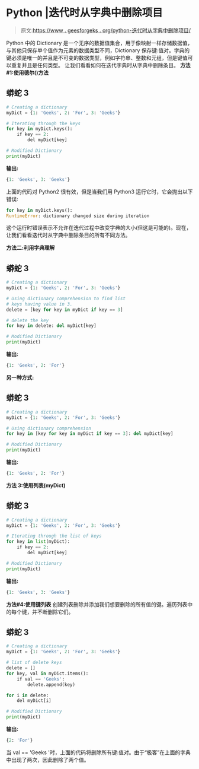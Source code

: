 # Python |迭代时从字典中删除项目

> 原文:[https://www . geesforgeks . org/python-迭代时从字典中删除项目/](https://www.geeksforgeeks.org/python-delete-items-from-dictionary-while-iterating/)

Python 中的 Dictionary 是一个无序的数据值集合，用于像映射一样存储数据值，与其他只保存单个值作为元素的数据类型不同，Dictionary 保存键:值对。字典的键必须是唯一的并且是不可变的数据类型，例如字符串、整数和元组，但是键值可以重复并且是任何类型。
让我们看看如何在迭代字典时从字典中删除条目。
**方法#1:使用德尔()方法**

## 蟒蛇 3

```py
# Creating a dictionary
myDict = {1: 'Geeks', 2: 'For', 3: 'Geeks'}

# Iterating through the keys
for key in myDict.keys():
    if key == 2:
        del myDict[key]

# Modified Dictionary       
print(myDict)
```

**输出:**

```py
{1: 'Geeks', 3: 'Geeks'}
```

上面的代码对 Python2 很有效，但是当我们用 Python3 运行它时，它会抛出以下错误:

```py
for key in myDict.keys():
RuntimeError: dictionary changed size during iteration
```

这个运行时错误表示不允许在迭代过程中改变字典的大小(但这是可能的)。现在，让我们看看迭代时从字典中删除条目的所有不同方法。

**方法二:利用字典理解**

## 蟒蛇 3

```py
# Creating a dictionary
myDict = {1: 'Geeks', 2: 'For', 3: 'Geeks'}

# Using dictionary comprehension to find list
# keys having value in 3.
delete = [key for key in myDict if key == 3]

# delete the key
for key in delete: del myDict[key]

# Modified Dictionary 
print(myDict)
```

**输出:**

```py
{1: 'Geeks', 2: 'For'}
```

**另一种方式:**

## 蟒蛇 3

```py
# Creating a dictionary
myDict = {1: 'Geeks', 2: 'For', 3: 'Geeks'}

# Using dictionary comprehension
for key in [key for key in myDict if key == 3]: del myDict[key]

# Modified Dictionary 
print(myDict)
```

**输出:**

```py
{1: 'Geeks', 2: 'For'}
```

**方法 3:使用列表(myDict)**

## 蟒蛇 3

```py
# Creating a dictionary
myDict = {1: 'Geeks', 2: 'For', 3: 'Geeks'}

# Iterating through the list of keys
for key in list(myDict):
    if key == 2:
        del myDict[key]

# Modified Dictionary    
print(myDict)
```

**输出:**

```py
{1: 'Geeks', 3: 'Geeks'}
```

**方法#4:使用键列表**
创建列表删除并添加我们想要删除的所有值的键。遍历列表中的每个键，并不断删除它们。

## 蟒蛇 3

```py
# Creating a dictionary
myDict = {1: 'Geeks', 2: 'For', 3: 'Geeks'}

# list of delete keys
delete = []
for key, val in myDict.items():
    if val == 'Geeks':
        delete.append(key)

for i in delete:
    del myDict[i]

# Modified Dictionary    
print(myDict)
```

**输出:**

```py
{2: 'For'}
```

当 val == 'Geeks '时，上面的代码将删除所有键:值对。由于“极客”在上面的字典中出现了两次，因此删除了两个值。
